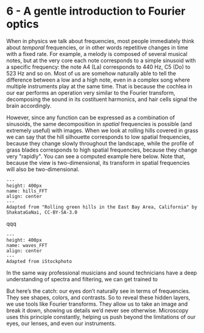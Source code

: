 # 6 - A gentle introduction to Fourier optics

When in physics we talk about frequencies, most people immediately think about _temporal_ frequencies, or in other words repetitive changes in time with a fixed rate. For example, a melody is composed of several musical notes, but at the very core each note corresponds to a simple sinusoid with a specific frequency: the note A4 (La) corresponds to 440 Hz, C5 (Do) to 523 Hz and so on. Most of us are somehow naturally able to tell the difference between a low and a high note, even in a complex song where multiple instruments play at the same time. That is because the cochlea in our ear performs an operation very similar to the Fourier transform, decomposing the sound in its costituent harmonics, and hair cells signal the brain accordingly.

However, since any function can be expressed as a combination of sinusoids, the same decomposition in _spatial_ frequencies is possible (and extremely useful) with images. When we look at rolling hills covered in grass we can say that the hill silhouette corresponds to low spatial frequencies, because they change slowly throughout the landscape, while the profile of grass blades corresponds to high spatial frequencies, because they change very "rapidly". You can see a computed example here below. Note that, because the view is two-dimensional, its transform in spatial frequencies will also be two-dimensional.

```{figure}../figures/hills_FFT.png
---
height: 400px
name: hills_FFT
align: center
---
Adapted from "Rolling green hills in the East Bay Area, California" by ShakataGaNai, CC-BY-SA-3.0
```
qqq

```{figure}../figures/waves_FFT.png
---
height: 400px
name: waves_FFT
align: center
---
Adapted from iStockphoto
```


In the same way professional musicians and sound technicians have a deep understanding of spectra and filtering, we can get trained to 


But here’s the catch: our eyes don’t naturally see in terms of frequencies. They see shapes, colors, and contrasts. So to reveal these hidden layers, we use tools like Fourier transforms. They allow us to take an image and break it down, showing us details we’d never see otherwise. Microscopy uses this principle constantly, helping us push beyond the limitations of our eyes, our lenses, and even our instruments.
